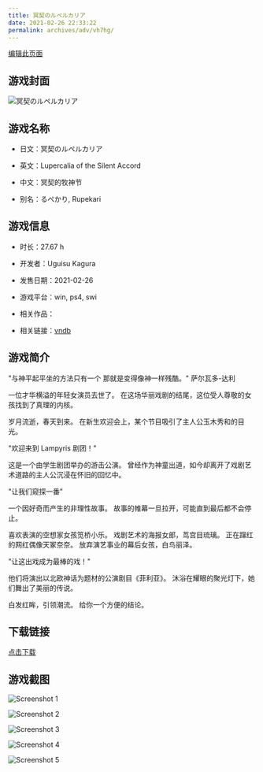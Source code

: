 ```yaml
---
title: 冥契のルペルカリア
date: 2021-02-26 22:33:22
permalink: archives/adv/vh7hg/
---
```

[编辑此页面](https://github.com/ACG-3/ADV3-source/blob/main/source/_posts/%E5%86%A5%E5%A5%91%E3%81%AE%E3%83%AB%E3%83%9A%E3%83%AB%E3%82%AB%E3%83%AA%E3%82%A2.md)

## 游戏封面

![冥契のルペルカリア](https://pan.timero.xyz/d/onedrive/img_lib_001/%E5%86%A5%E5%A5%91%E3%81%AE%E3%83%AB%E3%83%9A%E3%83%AB%E3%82%AB%E3%83%AA%E3%82%A2_cover.avif)


## 游戏名称

- 日文：冥契のルペルカリア
- 英文：Lupercalia of the Silent Accord
- 中文：冥契的牧神节

- 别名：るぺかり, Rupekari


## 游戏信息

- 时长：27.67 h
- 开发者：Uguisu Kagura
- 发售日期：2021-02-26
- 游戏平台：win, ps4, swi
- 相关作品：

- 相关链接：[vndb](https://vndb.org/v29383)


## 游戏简介

"与神平起平坐的方法只有一个
那就是变得像神一样残酷。"
萨尔瓦多-达利

一位才华横溢的年轻女演员去世了。
在这场华丽戏剧的结尾，这位受人尊敬的女孩找到了真理的内核。

岁月流逝，春天到来。
在新生欢迎会上，某个节目吸引了主人公玉木秀和的目光。

"欢迎来到 Lampyris 剧团！"

这是一个由学生剧团举办的游击公演。
曾经作为神童出道，如今却离开了戏剧艺术道路的主人公沉浸在怀旧的回忆中。

"让我们窥探一番"

一个因好奇而产生的非理性故事。
故事的帷幕一旦拉开，可能直到最后都不会停止。

喜欢表演的空想家女孩笕桥小乐。
戏剧艺术的海报女郎，茑宫目琉璃。
正在蹿红的网红偶像天冢奈奈。
放弃演艺事业的幕后女孩，白鸟丽泽。

"让这出戏成为最棒的戏！"

他们将演出以北欧神话为题材的公演剧目《菲利亚》。
沐浴在耀眼的聚光灯下，她们舞出了美丽的传说。

白发红眸，引领潮流。
给你一个方便的结论。




## 下载链接

[点击下载](https://pan.timero.xyz/onedrive/adv_lib_001/%E5%86%A5%E5%A5%91%E3%81%AE%E3%83%AB%E3%83%9A%E3%83%AB%E3%82%AB%E3%83%AA%E3%82%A2)


## 游戏截图


![Screenshot 1](https://pan.timero.xyz/d/onedrive/img_lib_001/%E5%86%A5%E5%A5%91%E3%81%AE%E3%83%AB%E3%83%9A%E3%83%AB%E3%82%AB%E3%83%AA%E3%82%A2_Screenshot_1.avif)

![Screenshot 2](https://pan.timero.xyz/d/onedrive/img_lib_001/%E5%86%A5%E5%A5%91%E3%81%AE%E3%83%AB%E3%83%9A%E3%83%AB%E3%82%AB%E3%83%AA%E3%82%A2_Screenshot_2.avif)

![Screenshot 3](https://pan.timero.xyz/d/onedrive/img_lib_001/%E5%86%A5%E5%A5%91%E3%81%AE%E3%83%AB%E3%83%9A%E3%83%AB%E3%82%AB%E3%83%AA%E3%82%A2_Screenshot_3.avif)

![Screenshot 4](https://pan.timero.xyz/d/onedrive/img_lib_001/%E5%86%A5%E5%A5%91%E3%81%AE%E3%83%AB%E3%83%9A%E3%83%AB%E3%82%AB%E3%83%AA%E3%82%A2_Screenshot_4.avif)

![Screenshot 5](https://pan.timero.xyz/d/onedrive/img_lib_001/%E5%86%A5%E5%A5%91%E3%81%AE%E3%83%AB%E3%83%9A%E3%83%AB%E3%82%AB%E3%83%AA%E3%82%A2_Screenshot_5.avif)

